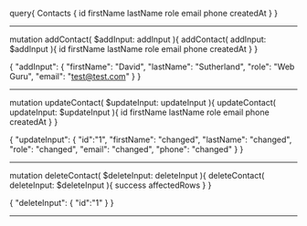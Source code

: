 query{
  Contacts {
    id
    firstName
    lastName
    role
    email
    phone
    createdAt
  }
}

-------------------------

mutation addContact(
  $addInput: addInput
){
  addContact(
    addInput: $addInput
  ){
    id
    firstName
    lastName
    role
    email
    phone
    createdAt
  }
}

{
  "addInput": {
    "firstName": "David",
    "lastName": "Sutherland",
    "role": "Web Guru",
    "email": "test@test.com"
  }
}

-------------------------

mutation updateContact(
  $updateInput: updateInput
){
  updateContact(
    updateInput: $updateInput
  ){
    id
    firstName
    lastName
    role
    email
    phone
    createdAt
  }
}

{
  "updateInput": {
    "id":"1",
    "firstName": "changed",
    "lastName": "changed",
    "role": "changed",
    "email": "changed",
    "phone": "changed"
  }
}

-------------------------

mutation deleteContact(
  $deleteInput: deleteInput
){
  deleteContact(
    deleteInput: $deleteInput
  ){
    success
    affectedRows
  }
}

{
  "deleteInput": {
    "id":"1"
  }
}

-------------------------